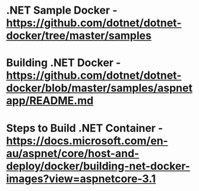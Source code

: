 # .NET Sample Docker                - https://github.com/dotnet/dotnet-docker/tree/master/samples
# Building .NET Docker              - https://github.com/dotnet/dotnet-docker/blob/master/samples/aspnetapp/README.md
# Steps to Build .NET Container     - https://docs.microsoft.com/en-au/aspnet/core/host-and-deploy/docker/building-net-docker-images?view=aspnetcore-3.1